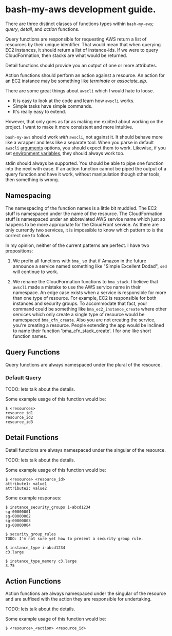 # bash-my-aws development guide.

There are three distinct classes of functions types within `bash-my-aws`; *query*, *detail*, and *action* functions.

Query functions are responsible for requesting AWS return a list of resources by their unique identifier. That would mean that when querying EC2 instances, it should return a list of instance-ids. If we were to query CloudFormation, then stacks are what would be returned.

Detail functions should provide you an output of one or more attributes.

Action functions should perform an action against a resource. An action for an EC2 instance may be something like *terminate* or *associate_eip*.

There are some great things about `awscli` which I would hate to loose.

* It is easy to look at the code and learn how `awscli` works.
* Simple tasks have simple commands.
* It's really easy to extend.

However, that only goes as far as making me excited about working on the project. I want to make it more consistent and more intuitive.

`bash-my-aws` should work *with* `awscli`, not against it. It should behave more like a wrapper and less like a separate tool. When you parse in default `awscli` [arguments](http://docs.aws.amazon.com/cli/latest/reference/#options) options, you should expect them to work. Likewise, if you set [environment variables](http://docs.aws.amazon.com/cli/latest/userguide/cli-chap-getting-started.html), they should always work too.

stdin should always be supported. You should be able to pipe one function into the next with ease. If an action function cannot be piped the output of a query function and have it work, without manipulation though other tools, then something is wrong.

## Namespacing

The namespacing of the function names is a little bit muddled. The EC2 stuff is namespaced under the name of the resource. The CloudFormation stuff is namespaced under an abbreviated AWS service name which just so happens to be more appropriate for the CloudFront service. As there are only currently two services, it is impossible to know which pattern to is the correct one to follow.

In my opinion, neither of the current patterns are perfect. I have two propositions:

1. We prefix all functions with `bma_` so that if Amazon in the future announce a service named something like "Simple Excellent Dodad", `sed` will continue to work.

2. We rename the CloudFormation functions to `bma_stack`. I believe that `awscli`  made a mistake to use the AWS service name in their namespace. An edge case exists when a service is responsible for more than one type of resource. For example, EC2 is responsible for both instances and security groups. To accommodate that fact, your command could be something like `bma_ec2_instance_create` where other services which only create a single type of resource would be namespaced `bma_cfn_create`. Also you are not creating the service, you're creating a resource. People extending the app would be inclined to name their function 'bma_cfn_stack_create'. I for one like short function names.

## Query Functions

Query functions are always namespaced under the plural of the resource.

### Default Query

TODO: lets talk about the details.

Some example usage of this function would be:

    $ <resources>
    resource_id1
    resource_id2
    resource_id3


## Detail Functions

Detail functions are always namespaced under the singular of the resource.

TODO: lets talk about the details.

Some example usage of this function would be:

    $ <resource> <resource_id>
    attribute1: value1
    attribute2: value2

Some example responses:

    $ instance_security_groups i-abcd1234
    sg-00000001
    sg-00000002
    sg-00000003
    sg-00000004

    $ security_group_rules
    TODO: I'm not sure yet how to present a security group rule.

    $ instance_type i-abcd1234
    c3.large

    $ instance_type_memory c3.large
    3.75


## Action Functions

Action functions are always namespaced under the singular of the resource and are suffixed with the action they are responsible for undertaking.

TODO: lets talk about the details.

Some example usage of this function would be:

    $ <resource>_<action> <resource_id>


